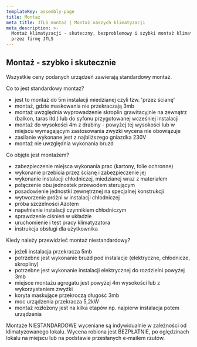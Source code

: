```yaml
---
templateKey: assembly-page
title: Montaż
meta_title: JTLS montaż | Montaż naszych klimatyzacji
meta_description: >-
  Montaż klimatyzacji - skuteczny, bezproblemowy i szybki montaż klimatyzacji
  przez firmę JTLS
---
```

## Montaż - szybko i skutecznie

Wszystkie ceny podanych urządzeń zawierają standardowy montaż. 

Co to jest standardowy montaż? 

* jest to montaż do 5m instalacji miedzianej czyli tzw. 'przez ścianę' 
* montaż, gdzie maskowania nie przekraczają 3mb
* montaż uwzględnia wyprowadzenie skroplin grawitacyjnie na zewnątrz (balkon, taras itd.) lub do syfonu przygotowanej wcześniej instalacji 
* montaż do wysokości 4m z drabiny - powyżej tej wysokości lub w miejscu wymagającym zastosowania zwyżki wycena nie obowiązuje 
* zasilanie wykonane jest z najbliższego gniazdka 230V
* montaż nie uwzględnia wykonania bruzd

Co objęte jest montażem? 

* zabezpieczenie miejsca wykonania prac (kartony, folie ochronne)
* wykonanie przebicia przez ścianę i zabezpieczenie jej 
* wykonanie instalacji chłodniczej, miedzianej wraz z materiałem
* połączenie obu jednostek przewodem sterującym
* posadowienie jednostki zewnętrznej na specjalnej konstrukcji
* wytworzenie próżni w instalacji chłodniczej
* próba szczelności Azotem
* napełnienie instalacji czynnikiem chłodniczym
* sprawdzenie ciśnień w układzie 
* uruchomienie i test pracy klimatyzatora
* instrukcja obsługi dla użytkownika

Kiedy należy przewidzieć montaż niestandardowy?

* jeżeli instalacja przekracza 5mb
* potrzebne jest wykonanie bruzd pod instalacje (elektryczne, chłodnicze, skropliny)
* potrzebne jest wykonanie instalacji elektrycznej do rozdzielni powyżej 3mb 
* miejsce montażu agregatu jest powyżej 4m wysokości lub z wykorzystaniem zwyżki
* koryta maskujące przekroczą długość 3mb
* moc urządzenia przekracza 5,2kW
* montaż rozłożony jest na kilka etapów np. najpierw instalacja potem urządzenia 

Montaże NIESTANDARDOWE wyceniane są indywidualnie w zależności od klimatyzowanego lokalu. Wycena robiona jest BEZPŁATNIE, po oględzinach lokalu na miejscu lub na podstawie przesłanych e-mailem rzutów.
